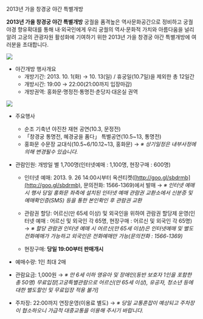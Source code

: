 2013년 가을 창경궁 야간 특별개방

**2013년 가을 창경궁 야간 특별개방**
궁궐을 품격높은 역사문화공간으로 정비하고 궁궐야경 향유확대를 통해 내·외국인에게 우리 궁궐의 역사·문화적 가치와 아름다움을 널리 알려 고궁의 관광자원 활성화에 기여하기 위한 2013년 가을 창경궁 야간 특별개방에 여러분을 초대합니다.

![](http://imageshack.us/a/img594/7900/nahi.png)

- 야간개방 행사개요
  - 개방기간: 2013. 10. 1(화) → 10. 13(일) / 휴궁일(10.7일)을 제외한 총 12일간
  - 개방시간: 19:00 → 22:00(21:00까지 입장마감)
  - 개방권역: 홍화문·명정전·통명전·춘당지·대온실 권역

![](http://imageshack.us/a/img268/7100/ny1w.jpg)

- 주요행사
  - 순조 기축년 야진찬 재현 공연(10.3, 문정전)
  - 「창경궁 통명전, 혜경궁을 품다」 특별공연(10.5~13, 통명전)
  - 홍화문 수문장 교대식(10.5~6/10.12~13, 홍화문)
  → *※ 상기일정은 내부사정에 의해 변경될수 있습니다.*

- 관람인원: 개방일 별 1,700명(인터넷예매 : 1,100명, 현장구매 : 600명)
  - 인터넷 예매: 2013. 9. 26 14:00시부터 옥션티켓([http://goo.gl/sbdrmb](http://goo.gl/sbdrmb), 문의전화: 1566-1369)에서 발매
  → *※ 인터넷 예매 시 행사 당일 홍화문 좌측에 설치된 인터넷 예매 관람권 교환소에서 신분증 및 예매확인증(SMS) 등을 통한 본인확인 후 관람권 교환*

  - 관람권 할당: 어르신(만 65세 이상) 및 외국인을 위하여 관람권 할당제 운영(인터넷 예매 : 어르신 및 외국인 각 65명, 현장구매 : 어르신 및 외국인 각 65명)
  → *※ 할당 관람권 인터넷 예매 시 어르신(만 65세 이상)은 인터넷예매 및 별도 전화예매가 가능하고 외국인은 전화예매만 가능(문의전화 : 1566-1369)*

  - 현장구매: **당일 19:00부터 판매개시**

- 예매수량: 1인 최대 2매
- 관람요금: 1,000원
  → *※ 만 6세 이하 영유아 및 장애인(동반 보호자 1인을 포함한 총 50명) 무료입장[고궁특별관람으로 어르신(만 65세 이상), 유공자, 청소년 등에 대한 별도할인 및 무료입장 적용 불가]*

- 주차장: 22:00까지 연장운영(이용료 별도)
→ *※ 당일 교통혼잡이 예상되고 주차장이 협소하오니 가급적 대중교통을 이용해 주시기 바랍니다.*